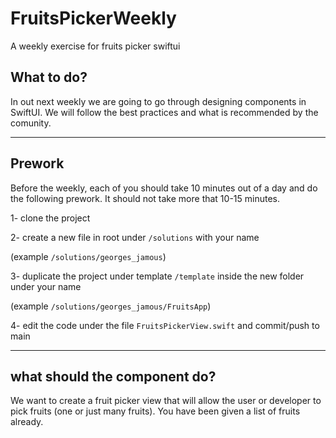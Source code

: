 # FruitsPickerWeekly
A weekly exercise for fruits picker swiftui

## What to do?

In out next weekly we are going to go through designing components in SwiftUI.
We will follow the best practices and what is recommended by the comunity.

---

## Prework

Before the weekly, each of you should take 10 minutes out of a day and do the following prework.
It should not take more that 10-15 minutes.

1- clone the project

2- create a new file in root under `/solutions` with your name 

(example `/solutions/georges_jamous`)

3- duplicate the project under template `/template` inside the new folder under your name 

(example `/solutions/georges_jamous/FruitsApp`)

4- edit the code under the file `FruitsPickerView.swift` and commit/push to main

---

## what should the component do?
We want to create a fruit picker view that will allow the user or developer to pick fruits (one or just many fruits).
You have been given a list of fruits already.

